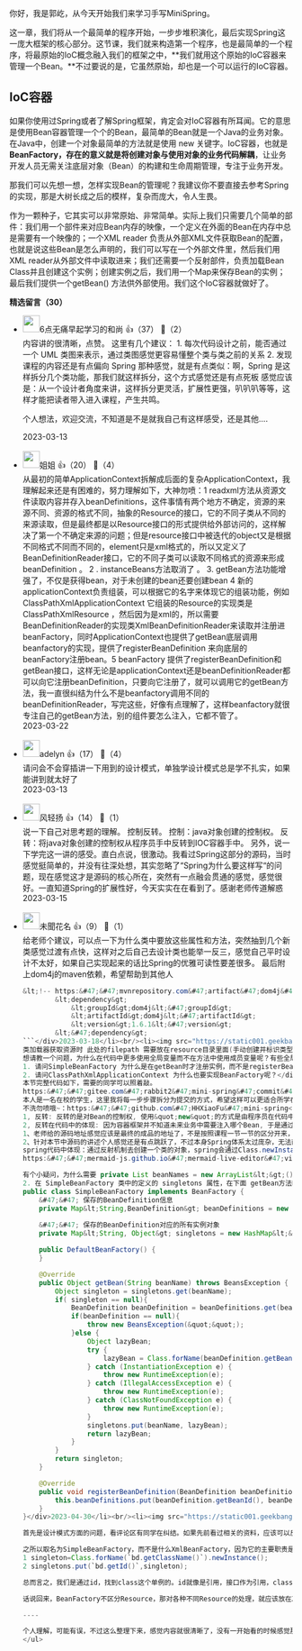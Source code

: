 你好，我是郭屹，从今天开始我们来学习手写MiniSpring。

这一章，我们将从一个最简单的程序开始，一步步堆积演化，最后实现Spring这一庞大框架的核心部分。这节课，我们就来构造第一个程序，也是最简单的一个程序，将最原始的IoC概念融入我们的框架之中，**我们就用这个原始的IoC容器来管理一个Bean。**不过要说的是，它虽然原始，却也是一个可以运行的IoC容器。

## IoC容器

如果你使用过Spring或者了解Spring框架，肯定会对IoC容器有所耳闻。它的意思是使用Bean容器管理一个个的Bean，最简单的Bean就是一个Java的业务对象。在Java中，创建一个对象最简单的方法就是使用 new 关键字。IoC容器，也就是**BeanFactory，存在的意义就是将创建对象与使用对象的业务代码解耦**，让业务开发人员无需关注底层对象（Bean）的构建和生命周期管理，专注于业务开发。

那我们可以先想一想，怎样实现Bean的管理呢？我建议你不要直接去参考Spring的实现，那是大树长成之后的模样，复杂而庞大，令人生畏。

作为一颗种子，它其实可以非常原始、非常简单。实际上我们只需要几个简单的部件：我们用一个部件来对应Bean内存的映像，一个定义在外面的Bean在内存中总是需要有一个映像的；一个XML reader 负责从外部XML文件获取Bean的配置，也就是说这些Bean是怎么声明的，我们可以写在一个外部文件里，然后我们用XML reader从外部文件中读取进来；我们还需要一个反射部件，负责加载Bean Class并且创建这个实例；创建实例之后，我们用一个Map来保存Bean的实例；最后我们提供一个getBean() 方法供外部使用。我们这个IoC容器就做好了。
<div><strong>精选留言（30）</strong></div><ul>
<li><img src="https://static001.geekbang.org/account/avatar/00/19/fd/58/1af629c7.jpg" width="30px"><span>6点无痛早起学习的和尚</span> 👍（37） 💬（2）<div>内容讲的很清晰，点赞。
这里有几个建议：
1. 每次代码设计之前，能否通过一个 UML 类图来表示，通过类图感觉更容易懂整个类与类之前的关系
2. 发现课程的内容还是有点偏向 Spring 那种感觉，就是有点类似：啊，Spring 是这样拆分几个类功能，那我们就这样拆分，这个方式感觉还是有点死板
感觉应该是：从一个设计者角度来讲，这样拆分更灵活，扩展性更强，叭叭叭等等，这样才能把读者带入进入课程，产生共鸣。

个人想法，欢迎交流，不知道是不是就我自己有这样感受，还是其他....</div>2023-03-13</li><br/><li><img src="https://static001.geekbang.org/account/avatar/00/2e/1b/3c/9c5fc55f.jpg" width="30px"><span>姐姐</span> 👍（20） 💬（4）<div>从最初的简单ApplicationContext拆解成后面的复杂ApplicationContext，我理解起来还是有困难的，努力理解如下，大神勿喷：1 readxml方法从资源文件读取内容并存入beanDefinitions，这件事情有两个地方不确定，资源的来源不同、资源的格式不同，抽象的Resource的接口，它的不同子类从不同的来源读取，但是最终都是以Resource接口的形式提供给外部访问的，这样解决了第一个不确定来源的问题；但是resource接口中被迭代的object又是根据不同格式不同而不同的，element只是xml格式的，所以又定义了BeanDefinitionReader接口，它的不同子类可以读取不同格式的资源来形成beanDefinition 。 2 . instanceBeans方法取消了 。  3. getBean方法功能增强了，不仅是获得bean，对于未创建的bean还要创建bean  4 新的applicationContext负责组装，可以根据它的名字来体现它的组装功能，例如ClassPathXmlApplicationContext  它组装的Resource的实现类是ClassPathXmlResource  ，然后因为是xml的，所以需要BeanDefinitionReader的实现类XmlBeanDefinitionReader来读取并注册进beanFactory，同时ApplicationContext也提供了getBean底层调用beanfactory的实现，提供了registerBeanDefinition  来向底层的beanFactory注册bean。5 beanFactory 提供了registerBeanDefinition和getBean接口，这样无论是applicationContext还是beanDefinitionReader都可以向它注册beanDefinition，只要向它注册了，就可以调用它的getBean方法，我一直很纠结为什么不是beanfactory调用不同的beanDefinitionReader，写完这些，好像有点理解了，这样beanfactory就很专注自己的getBean方法，别的组件要怎么注入，它都不管了。</div>2023-03-22</li><br/><li><img src="https://static001.geekbang.org/account/avatar/00/2d/7c/96/079a158d.jpg" width="30px"><span>adelyn</span> 👍（17） 💬（4）<div>请问会不会穿插讲一下用到的设计模式，单独学设计模式总是学不扎实，如果能讲到就太好了</div>2023-03-13</li><br/><li><img src="https://static001.geekbang.org/account/avatar/00/17/8b/4b/15ab499a.jpg" width="30px"><span>风轻扬</span> 👍（14） 💬（1）<div>说一下自己对思考题的理解。
控制反转。
控制：java对象创建的控制权。
反转：将java对象创建的控制权从程序员手中反转到IOC容器手中。
另外，说一下学完这一讲的感受。直白点说，很激动。我看过Spring这部分的源码，当时感觉挺简单的，并没有往深处想，其实忽略了“Spring为什么要这样写“的问题，现在感觉这才是源码的核心所在，突然有一点融会贯通的感觉，感觉很好。一直知道Spring的扩展性好，今天实实在在看到了。感谢老师传道解惑</div>2023-03-15</li><br/><li><img src="https://static001.geekbang.org/account/avatar/00/20/b1/d0/8c94d49e.jpg" width="30px"><span>未聞花名</span> 👍（9） 💬（1）<div>给老师个建议，可以点一下为什么类中要放这些属性和方法，突然抽到几个新类感觉过渡有点快，这样对之后自己去设计类也能举一反三，感觉自己平时设计不太好，如果自己实现起来的话比Spring的优雅可读性要差很多。
最后附上dom4j的maven依赖，希望帮助到其他人
```java
&lt;!-- https:&#47;&#47;mvnrepository.com&#47;artifact&#47;dom4j&#47;dom4j --&gt;
        &lt;dependency&gt;
            &lt;groupId&gt;dom4j&lt;&#47;groupId&gt;
            &lt;artifactId&gt;dom4j&lt;&#47;artifactId&gt;
            &lt;version&gt;1.6.1&lt;&#47;version&gt;
        &lt;&#47;dependency&gt;
```</div>2023-03-18</li><br/><li><img src="https://static001.geekbang.org/account/avatar/00/17/14/45/adf079ae.jpg" width="30px"><span>杨松</span> 👍（8） 💬（3）<div>老师这句话没理解呢：“我们用一个部件来对应 Bean 内存的映像”，文中5边型图片对应的其他4个都能理解</div>2023-03-14</li><br/><li><img src="https://static001.geekbang.org/account/avatar/00/1a/80/0b/7ae52ac0.jpg" width="30px"><span>Unknown</span> 👍（7） 💬（3）<div>getClass().getClassLoader().getResource(filepath)
类加载器获取资源时 此处的filepath 需要放在resource目录里面(手动创建并标识类型为Resource root) </div>2023-03-15</li><br/><li><img src="https://static001.geekbang.org/account/avatar/00/2b/2b/f9/d65d8dfd.jpg" width="30px"><span>周润发</span> 👍（5） 💬（2）<div>首先很感谢老师的课程，内容值得细品。
想请教一个问题，为什么在代码中更多使用全局变量而不在方法中使用成员变量呢？有些全局变量只在某个方法会用到，有什么特别的考虑吗？</div>2023-03-15</li><br/><li><img src="https://static001.geekbang.org/account/avatar/00/16/0b/5a/453ad411.jpg" width="30px"><span>C.</span> 👍（4） 💬（2）<div>ioc容器5天的版本手敲的，对应章节的代码：https:&#47;&#47;github.com&#47;caozhenyuan&#47;mini-spring.git 点击分支查看对应章节的代码。帮大家跟敲不迷路。</div>2023-03-24</li><br/><li><img src="" width="30px"><span>马儿</span> 👍（4） 💬（1）<div>以前的spring的源码都是散的，希望能通过这个课把这些只是串联起来。希望老师讲的时候可以讲一些设计模式，把创建类所在的包也希望能够说明一下，这样的话更方便大家学习了解类的用途和作用。</div>2023-03-13</li><br/><li><img src="https://static001.geekbang.org/account/avatar/00/36/6f/4e/791d0f5e.jpg" width="30px"><span>浅行</span> 👍（3） 💬（4）<div>有两个问题想请教一下：
1. 请问SimpleBeanFactory 为什么是在getBean时才注册实例，而不是registerBeanDefinition就先注册呢？
2. 请问ClassPathXmlApplicationContext 为什么也要实现BeanFactory呢？</div>2023-03-14</li><br/><li><img src="https://static001.geekbang.org/account/avatar/00/10/bd/18/2af6bf4b.jpg" width="30px"><span>兔2🐰🍃</span> 👍（1） 💬（1）<div>感谢郭屹老师，
本节完整代码如下，需要的同学可以照着敲。
https:&#47;&#47;gitee.com&#47;rabbit2&#47;mini-spring&#47;commit&#47;1bf7247dd8568b5ce33134078efa2e4824816cf8</div>2023-04-12</li><br/><li><img src="https://static001.geekbang.org/account/avatar/00/2d/20/df/55bacf31.jpg" width="30px"><span>Geek_b7449f</span> 👍（1） 💬（1）<div>真的很详细！从零手敲，然后反反复复看几遍终于把我之前自学所学的散的知识串联起来，真的学有收获，比较期待能把设计模式也能给一起串进来呢。
本人是一名在校的学生，这里我将每一步步骤拆分为提交的方式，希望这样可以更适合所学在校的应届生
不洗勿喷哦~：https:&#47;&#47;github.com&#47;HHXiaoFu&#47;mini-spring</div>2023-03-27</li><br/><li><img src="https://static001.geekbang.org/account/avatar/00/14/b8/dd/37726c34.jpg" width="30px"><span>小马哥</span> 👍（1） 💬（1）<div>回答课后题:
1, 反转: 反转的是对Bean的控制权, 使用&quot;new&quot;的方式是由程序员在代码中主动控制; 使用IOC的方式是由容器来主动控制Bean的创建以及后面的DI属性注入;
2, 反转在代码中的体现: 因为容器框架并不知道未来业务中需要注入哪个Bean, 于是通过配置文件等方式告诉容器, 容器使用反射技术管理Bean的创建, 属性注入, 生命周期等.</div>2023-03-19</li><br/><li><img src="https://static001.geekbang.org/account/avatar/00/24/85/ce/df1c7a91.jpg" width="30px"><span>陈小远</span> 👍（1） 💬（3）<div>Spring在Java编程中是事实的标准，这个无需多言，所以对老师的这个专栏也有比较大的兴趣。看了第一节课，也跟着动手撸了些代码，对有些疑惑的点做一简单阐述：
1、老师给的源码地址感觉应该是最终的成品的地址了，不是按照课程一节一节的区分开来，从学习跟随者的角度看，可能不太友好，无法从源码中找到项目从0到1的那种获得感；
2、针对本节中源码的讲述个人感觉还是有点跳跃了，不过本身Spring体系太过庞杂，无法面面俱到，也无法真的能从0去反推出Spring中相关类设计的原因，所以也表示理解。但有些设计意图还是希望老师能尽量多言一些，而不是因为Spring包或类那样设计的就强行往Spring身上靠，感觉有些突然。比如本节中抽象出了BeanFactory后，为什么又突然来一个SimpleBeanFactory，而ClassPathXmlApplicationContext同样也是实现自该接口，那通过SimpleBeanFactory在组合到ClassPathXmlApplicationContext中实现功能是出于什么考虑呢？ 虽然在评论区实际有看到小伙伴的讨论，大概能明白这样设计的意思。</div>2023-03-18</li><br/><li><img src="https://thirdwx.qlogo.cn/mmopen/vi_32/8HibfYTXFWaeXsujL7j1ZEulbibhiaMrTxkm3PticiaP9q3fGv8vkp1XHo9zsVE7Bh9HzkNicOnicd9QHFR73cefiaR7Qg/132" width="30px"><span>Ben Guo</span> 👍（1） 💬（1）<div>谢谢老师用心的准备和讲解！关于思考题，控制反转中“反转”的是“object生成&#47;销毁的控制对象”，从代码hardcode 指定对象的类型和创建过程，变成 从配置文件动态指定，然后IOC帮忙管理对象的生命周期。一个小小的建议，文中说了几个包名，但没有说明哪些类该归属哪个包 及为什么，大家可能要参考老师的开源项目才能明白，如果这里做个简单的说明，大家可能就不用去看，且国内访问github很多时候还是麻烦一点！ 谢谢！</div>2023-03-16</li><br/><li><img src="https://static001.geekbang.org/account/avatar/00/12/a6/1e/e168b9e9.jpg" width="30px"><span>我不懂技术</span> 👍（1） 💬（2）<div>老师，有minitomcat的开源地址吗？</div>2023-03-15</li><br/><li><img src="https://static001.geekbang.org/account/avatar/00/36/6f/4e/791d0f5e.jpg" width="30px"><span>浅行</span> 👍（1） 💬（1）<div>反转了Bean的控制权，本来控制权是Java外放给开发人员的，而Spring是回收了这个权限，开发人员只能使用，不能控制Bean的生命周期。所以针对开发人员来说叫控制反转，不知道理解的对不对</div>2023-03-14</li><br/><li><img src="https://static001.geekbang.org/account/avatar/00/2b/12/b0/63f71163.jpg" width="30px"><span>咕噜咕噜</span> 👍（1） 💬（1）<div>控制反转：反转的是对对象的控制权，将对象的管理由业务类交给了spring容器
spring代码中体现：通过反射机制去创建一个类的对象，spring会通过Class.newInstance()或者Constructor.newInstance()去创建一个对象。（具体可以参考org.springframework.beans.BeanUtils里面instantiate相关的方法）</div>2023-03-14</li><br/><li><img src="https://thirdwx.qlogo.cn/mmopen/vi_32/Q3auHgzwzM6mTy6lgnhkKbaWfs1s0siazVLQFnNmU0YLsRsxyC84aoFP5icuo22qricS62EiaibmVdplmtPbwryHHTA/132" width="30px"><span>Geek_5d0074</span> 👍（1） 💬（1）<div>手写SpringBoot有吗？</div>2023-03-13</li><br/><li><img src="https://static001.geekbang.org/account/avatar/00/2d/7c/96/079a158d.jpg" width="30px"><span>adelyn</span> 👍（1） 💬（1）<div>控制反转:将对象的管理由业务类交给了spring</div>2023-03-13</li><br/><li><img src="https://static001.geekbang.org/account/avatar/00/1e/f5/97/9a7ee7b3.jpg" width="30px"><span>Geek4329</span> 👍（0） 💬（1）<div>有一个问题 XmlBeanDefinition为什么要有BeanFactory的依赖呢？我理解loadBeanDefinitions 应该返回一个List&lt;BeanDefinition&gt;的集合 在ClassPathXmlApplicationContext 再调用 相关方法注入到BeanFactory中，XmlBeanDefinition的职能应该只是解析相关Resource得到BeanDefinition的集合，而不是应该进行注册的功能。</div>2024-02-20</li><br/><li><img src="https://static001.geekbang.org/account/avatar/00/0f/e7/26/1b773620.jpg" width="30px"><span>heyucool</span> 👍（0） 💬（1）<div>赞一个</div>2024-02-19</li><br/><li><img src="https://static001.geekbang.org/account/avatar/00/24/c6/6c/a400175a.jpg" width="30px"><span>FARO_Z</span> 👍（0） 💬（1）<div>画了下拆分后的 uml 图：
https:&#47;&#47;mermaid-js.github.io&#47;mermaid-live-editor&#47;view#pako:eNq1VMtu00AU_RVrVqkaW3nZiS2rEjQgIUGLmg1C3kzsm2SQPWPZY5SQJhskVixY8AdsWLIHxM9UKjt-gfGjk3HjREIVlmLdmXPPfZx74zXyWQDIQX6I03RM8DzBkUc9qomnuNMeA6ZPsc9ZstLWJeC6hHJIZtiHs7PyyuOnbxkJtATmJBXYGGaEEk4YbeUBdkdtWjueSPrl9A34XJsDzwmtCU8InRfeFziCym9TuSv1PRPZsKjueHFTxkIRSlvg9AKWvLWXlyq3DVmuIGVZ4sP_zTIhURxCg-Ie158LXbelKlspS1qH61Jv72m9c36B4yrUnx8f72Km4h0CV_z-bTYPXAEphyrIef5-ifniVRTeH4HoY8z8LALKtaAyJPIkhAJIGOOVLTG5MVACd-e9th86TlF0vfMrwAEUmyqycF0d9HRnl2gZKH9OD8RpHeCfKNSQ4aDOTVtSyKQydh2UhhTIvdZ1ufolJsnutWE0zkfVQa2wIOxtuOq9v_6uyH-ge-f3t_e3n7-WzMY9cUW-Q-Sbn78kublUNeSjOA6Jj3P-ORP_-yU_VvBxpqPdfP9y--kDaqMIkgiTQHx-i5X2EF-IhfSQI8wAZjgLuYc8uhGuOONssqI-cmY4TKGNsjjAHKovtryNMX3NWO2MnDVaIqc_7Blds9Ppd0x71B1ZZhutkKNbA8MaDHv9kW31LMseWps2eldE6Bi2PTJ74tcd9C2ra27-Aqc3Fxw</div>2023-06-25</li><br/><li><img src="https://static001.geekbang.org/account/avatar/00/15/de/ca/73f15fe7.jpg" width="30px"><span>老衲</span> 👍（0） 💬（1）<div>IOC翻转的是对对象的创建管理方式，正转就是我们平常使用 new 创建的方式，翻转是将对象的创建交给程序，又程序进行对象的创建。

有个小疑问，为什么需要 private List beanNames = new ArrayList&lt;&gt;(); 来存储 beanName ，获取的时候再次判断。这样做的目的是什么？有什么好处？</div>2023-05-29</li><br/><li><img src="https://static001.geekbang.org/account/avatar/00/13/db/26/54f2c164.jpg" width="30px"><span>靠人品去赢</span> 👍（0） 💬（1）<div>控制反转，解释控制权反转。什么控制权，是获取生成对象的控制权，之前有程序员去new，现在不用了，交给程序去控制，于是权力反转了。</div>2023-05-23</li><br/><li><img src="http://thirdwx.qlogo.cn/mmopen/vi_32/YjMKrDic9p6dgy7icWRegulZlP3wutzicm8EWcWXiashPqx4XiaJ65EYzUZHIoJrBSsI6EKMpg9YpWf8oOJvdX08GZg/132" width="30px"><span>安非他命π</span> 👍（0） 💬（1）<div>1. 看到实例化 bean 时用的是 java 反射 newInstance 方法想到如果要实例化的类只有有参构造要怎么实现？后面应该会引入有参构造类的实例化；
2. 在 SimpleBeanFactory 类中的定义的 singletons 属性，在下面 getBean方法时会发生并发操作吗？还是这里简单处理成使用普通的 HashMap 结构了？</div>2023-05-08</li><br/><li><img src="https://thirdwx.qlogo.cn/mmopen/vi_32/Q0j4TwGTfTJhxtIyXX4icMNAq5zEvchKYS3q7fwZXA3h7yV80iaibCRXniaLW95OnPC8PM2h5Ja5ibpkJ1VJowicqKZA/132" width="30px"><span>Geek_7jwpfc</span> 👍（0） 💬（1）<div>SimpleBeanFactory#getBean方法，需要通过两个List的下标获取，个人觉得耦合性比较大，时间复杂度也是N，应该这样写！
public class SimpleBeanFactory implements BeanFactory {
    &#47;&#47; 保存的BeanDefinition信息
    private Map&lt;String,BeanDefinition&gt; beanDefinitions = new HashMap&lt;&gt;();
    
    &#47;&#47; 保存的BeanDefinition对应的所有实例对象
    private Map&lt;String, Object&gt; singletons = new HashMap&lt;&gt;();

    public DefaultBeanFactory() {
    }

    @Override
    public Object getBean(String beanName) throws BeansException {
        Object singleton = singletons.get(beanName);
        if( singleton == null){
            BeanDefinition beanDefinition = beanDefinitions.get(beanName);
            if(beanDefinition == null){
                throw new BeansException(&quot;&quot;);
            }else {
                Object lazyBean;
                try {
                    lazyBean = Class.forName(beanDefinition.getBeanName()).newInstance();
                } catch (InstantiationException e) {
                    throw new RuntimeException(e);
                } catch (IllegalAccessException e) {
                    throw new RuntimeException(e);
                } catch (ClassNotFoundException e) {
                    throw new RuntimeException(e);
                }
                singletons.put(beanName, lazyBean);
                return lazyBean;
            }
        }
        return singleton;
    }

    @Override
    public void registerBeanDefinition(BeanDefinition beanDefinition) {
        this.beanDefinitions.put(beanDefinition.getBeanId(), beanDefinition);
    }
}</div>2023-04-30</li><br/><li><img src="https://static001.geekbang.org/account/avatar/00/12/15/44/59f5e984.jpg" width="30px"><span>胡多多</span> 👍（0） 💬（1）<div>老师太棒了，送爱心</div>2023-04-19</li><br/><li><img src="https://static001.geekbang.org/account/avatar/00/29/c0/0c/f726d4d0.jpg" width="30px"><span>KernelStone</span> 👍（0） 💬（1）<div>两三天时间，这节课内容断续思考和动手。终于算清楚了。用户“姐姐”总结得的很好！我尝试做额外的补充。

首先是设计模式方面的问题，看评论区有同学在纠结。如果先前看过相关的资料，应该可以反应过来这里是工厂方法，其目的就是将创建和使用两部分代码解耦分离。这是大前提。而内容后半段，抽取出了XmlBeanDefinitionReader，其实是出于“单一职责”的设计思想。这样有利于代码可读，也有利于可复用。

之所以取名为SimpleBeanFactory，而不是什么XmlBeanFactory，因为它的主要职责是不区分Resource，只提供getBean()和registerBeanDefinition()这两个方法。这一点结合BeanDefinition和beans.xml文件去看，会发现，id其实是“对象的名称”，而class其实是“生成该对象的模板”，二者共同存储在一个HashMap中。两行重要的代码如下：
1 singleton=Class.forName(`bd.getClassName()`).newInstance();
2 singletons.put(`bd.getId()`,singleton);

总而言之，我们是通过id，找到class这个单例的。id就像是引用，接口作为引用，class就是具体实现，生成单例的模板。

话说回来，BeanFactory不区分Resource，那对各种不同Resource的处理，就应该放在XXXApplicationContext上下文和XXXBeanDefinitionReader读取器中。就是具体资源的上下文，以及具体资源的读取器，才需要负责具体资源的注入。这也很合理。

----

个人理解，可能有误，不过这么整理下来，感觉内容就很清晰了，没有一开始看的时候感觉那么多！anyway谢谢老师。我继续加油往后学习</div>2023-04-19</li><br/>
</ul>
